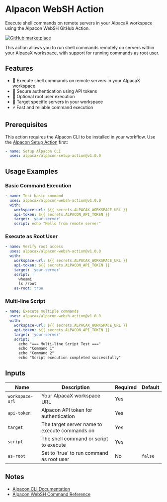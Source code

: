 
# Alpacon WebSH Action

Execute shell commands on remote servers in your AlpacaX workspace using the Alpacon WebSH GitHub Action.

[![GitHub marketplace](https://img.shields.io/badge/marketplace-alpacon--websh--action-blue?logo=github)](https://github.com/marketplace/actions/alpacon-websh-action)

This action allows you to run shell commands remotely on servers within your AlpacaX workspace, with support for running commands as root user.

## Features

- 🚀 Execute shell commands on remote servers in your AlpacaX workspace
- 🔐 Secure authentication using API tokens
- 👑 Optional root user execution
- 🎯 Target specific servers in your workspace
- ⚡ Fast and reliable command execution

## Prerequisites

This action requires the Alpacon CLI to be installed in your workflow. Use the [Alpacon Setup Action](https://github.com/marketplace/actions/alpacon-setup-action) first:

```yaml
- name: Setup Alpacon CLI
  uses: alpacax/alpacon-setup-action@v1.0.0
```

## Usage Examples

### Basic Command Execution

```yaml
- name: Test basic command
  uses: alpacax/alpacon-websh-action@v1.0.0
  with:
    workspace-url: ${{ secrets.ALPACAX_WORKSPACE_URL }}
    api-token: ${{ secrets.ALPACON_API_TOKEN }}
    target: 'your-server'
    script: echo "Hello from remote server"
```

### Execute as Root User

```yaml
- name: Verify root access
  uses: alpacax/alpacon-websh-action@v1.0.0
  with:
    workspace-url: ${{ secrets.ALPACAX_WORKSPACE_URL }}
    api-token: ${{ secrets.ALPACON_API_TOKEN }}
    target: 'your-server'
    script: |
      whoami
      ls /root
    as-root: true
```

### Multi-line Script

```yaml
- name: Execute multiple commands
  uses: alpacax/alpacon-websh-action@v1.0.0
  with:
    workspace-url: ${{ secrets.ALPACAX_WORKSPACE_URL }}
    api-token: ${{ secrets.ALPACON_API_TOKEN }}
    target: 'your-server'
    script: |
      echo "=== Multi-line Script Test ==="
      echo "Command 1"
      echo "Command 2"
      echo "Script execution completed successfully"
```

## Inputs

| Name | Description | Required | Default |
|------|-------------|----------|---------|
| `workspace-url` | Your AlpacaX workspace URL | Yes | |
| `api-token` | Alpacon API token for authentication | Yes | |
| `target` | The target server name to execute commands on | Yes | |
| `script` | The shell command or script to execute | Yes | |
| `as-root` | Set to 'true' to run command as root user | No | `false` |

## Notes

- [Alpacon CLI Documentation](https://docs.alpacax.com/alpacon/cli/)
- [Alpacon WebSH Command Reference](https://docs.alpacax.com/alpacon/cli/alpacon_websh)
